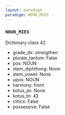 ```yaml
---
layout: paradigm
paradigm: NOUN_MIES
---
```

### ` NOUN_MIES `

Dictionary class 42
* grade_dir: strengthen
* plurale_tantum: False
* pos: NOUN
* stem_diphthong: None
* stem_vowel: None
* upos: NOUN
* harmony: front
* kotus_av: None
* kotus_tn: 42
* clitics: False
* possessive: False

